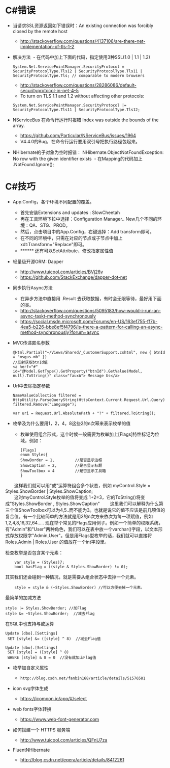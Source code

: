 # C#错误
- 当请求SSL资源返回如下错误时：An existing connection was forcibly closed by the remote host
  - http://stackoverflow.com/questions/4137106/are-there-net-implementation-of-tls-1-2

- 解决方法
  - 在代码中加上下面的代码，指定使用3种SSL(1.0 | 1.1 | 1.2)
  
  `System.Net.ServicePointManager.SecurityProtocol = SecurityProtocolType.Tls12 | SecurityProtocolType.Tls11 | SecurityProtocolType.Tls; // comparable to modern browsers
  `

  - http://stackoverflow.com/questions/28286086/default-securityprotocol-in-net-4-5
  - To turn on TLS 1.1 and 1.2 without affecting other protocols:
  
  `System.Net.ServicePointManager.SecurityProtocol |= SecurityProtocolType.Tls11 | SecurityProtocolType.Tls12;`

- NServiceBus 在命令行运行时报错 Index was outside the bounds of the array.
  - https://github.com/Particular/NServiceBus/issues/1964
  - V4.4.0的Bug，在命令行运行要用双引号把执行路径包起来。
  
  
- NHibernate的子对象为空时报错： NHibernate.ObjectNotFoundException: No row with the given identifier exists
  - 在Mapping的代码加上 .NotFound.Ignore();
  
 
# C#技巧
- App.Config，各个环境不同配置的覆盖。
  - 首先安装Extensions and updates : SlowCheetah
  - 再在工具环境下拉中选择：Configuration Manager.. New几个不同的环境：QA、STG、PROD。
  - 然后，点击项目中的App.Config，右键选择：Add transform即可。
  - 在不同的环境中，只需在对应的节点或子节点中加上 xdt:Transform="Replace"即可。
  - ****** 还有可以SetAttribute，修改指定属性值

- 轻量级开源ORM: Dapper
  - http://www.tuicool.com/articles/BVj26v
  - https://github.com/StackExchange/dapper-dot-net

- 同步执行Async方法
  - 在异步方法中直接用 .Result 去获取数据，有时会无限等待，最好用下面的类。
  - http://stackoverflow.com/questions/5095183/how-would-i-run-an-async-taskt-method-synchronously
  - https://social.msdn.microsoft.com/Forums/en-US/163ef755-ff7b-4ea5-b226-bbe8ef5f4796/is-there-a-pattern-for-calling-an-async-method-synchronously?forum=async


- MVC传递匿名参数

  ```//传递匿名对象
  @Html.Partial("~/Views/Shared/_CustomerSupport.cshtml", new { btnId = "msgus-mb" })
  //反射获取btnId值
  <a herf="#" id="@Model.GetType().GetProperty("btnId").GetValue(Model, null).ToString()" class="fauxA"> Message Us</a>
  ```
  
- Url中去除指定参数

  ```
  NameValueCollection filtered = HttpUtility.ParseQueryString(HttpContext.Current.Request.Url.Query);
  filtered.Remove("Language");

  var uri = Request.Url.AbsolutePath + "?" + filtered.ToString();
  ```
  
- 枚举及为什么要用1，2，4，8这些2的n次幂来表示枚举的值
  - 枚举使用组合形式，这个时候一般需要为枚举加上[Flags]特性标记为位域，例如： 
  
    ```
    [Flags]  
    enum Styles{  
    ShowBorder = 1,         //是否显示边框 
    ShowCaption = 2,        //是否显示标题 
    ShowToolbox = 4         //是否显示工具箱 
    } 
    ```
    
　　这样我们就可以用"或"运算符组合多个状态，例如 myControl.Style = Styles.ShowBorder | Styles.ShowCaption;  
　　这时myControl.Style枚举的值将变成 1+2=3，它的ToString()将变成"Styles.ShowBorder , Styles.ShowCaption" 
　　这里我们可以解释为什么第三个值ShowToolbox可以为4,5..而不能为3。也就是说它的值不应该是前几项值的复合值。有一个比较简单的方法就是用2的n次方来依次为每一项赋值，例如 1,2,4,8,16,32,64..... 
    现在举个常见的Flags应用例子。例如一个简单的权限系统，有"Admin"和"User"两种角色，我们可以在表中放一个varchar()字段，以文本形式存放权限字"Admin,User"。但是用Flags型枚举的话，我们就可以直接将 Roles.Admin | Roles.User 的值放在一个int字段里。
    
检查枚举是否包含某个元素：
```
    var style = (Styles)7;
    bool hasFlag = ((style & Styles.ShowBorder) != 0);
```
其实我们还会碰到一种情况，就是需要从组合状态中去掉一个元素。
```
    style = style & (~Styles.ShowBorder) //可以方便去掉一个元素。
```
最简单的加减方法
```
style |= Styles.ShowBorder; //加Flag
style &= ~Styles.ShowBorder;  //减去Flag
```

在SQL中也支持与或运算
```
Update [dbo].[Settings]
 SET [style] &= ([style] ^ 8)  //减去Flag值
 
Update [dbo].[Settings]
 SET [style] = ([style] ^ 8)
 WHERE [style] & 8 = 0  //没有就加上Flag值
```

- 枚举加自定义属性
  - `http://blog.csdn.net/fanbin168/article/details/51576581`

- icon svg字体生成
  - https://icomoon.io/app/#/select

- web fonts字体转换
  - https://www.web-font-generator.com

- 如何搭建一个 HTTPS 服务端
  - http://www.tuicool.com/articles/QFnU7za

- FluentNHibernate
  - http://blog.csdn.net/eqera/article/details/8412261
